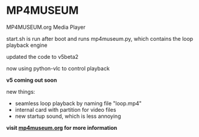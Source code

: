 # MP4MUSEUM
MP4MUSEUM.org Media Player

start.sh is run after boot and runs mp4museum.py, which contains the loop playback engine

updated the code to v5beta2

now using python-vlc to control playback


__v5 coming out soon__ 

new things:
- seamless loop playback by naming file "loop.mp4"
- internal card with partition for video files
- new startup sound, which is less annoying


__visit [mp4museum.org](http://mp4museum.org) for more information__
